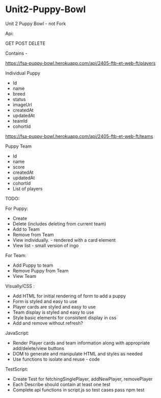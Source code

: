 # Unit2-Puppy-Bowl

Unit 2 Puppy Bowl - not Fork

Api:

GET POST DELETE

Contains -

https://fsa-puppy-bowl.herokuapp.com/api/2405-ftb-et-web-ft/players

Individual Puppy

- Id
- name
- breed
- status
- imageUrl
- createdAt
- updatedAt
- teamId
- cohortId

https://fsa-puppy-bowl.herokuapp.com/api/2405-ftb-et-web-ft/teams

Puppy Team

- Id
- name
- score
- createdAt
- updatedAt
- cohortId
- List of players

TODO:

For Puppy:

- Create
- Delete (includes deleting from current team)
- Add to Team
- Remove from Team
- View individually. - rendered with a card element
- View list - small version of ingo

For Team:

- Add Puppy to team
- Remove Puppy from Team
- View Team

Visually/CSS :

- Add HTML for initial rendering of form to add a puppy
- Form is styled and easy to use
- Player cards are styled and easy to use
- Team display is styled and easy to use
- Style basic elements for consistent display in css
- Add and remove without refresh?

JavaScript:

- Render Player cards and team information along with appropriate add/delete/view buttons
- DOM to generate and manipulate HTML and styles as needed
- Use functions to isolate and reuse - code

TestScript:

- Create Test for fetchingSinglePlayer, addNewPlayer, removePlayer
- Each Describe should contain at least one test
- Complete api functions in script.js so test cases pass npm test
